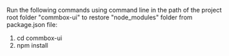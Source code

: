 Run the following commands using command line in the path of the project root folder "commbox-ui" to restore "node_modules" folder from package.json file:
1. cd commbox-ui
2. npm install

